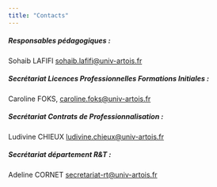 ```yaml
---
title: "Contacts"
---
```


##### Responsables pédagogiques : 
Sohaib LAFIFI sohaib.lafifi@univ-artois.fr  

##### Secrétariat Licences Professionnelles Formations Initiales : 
Caroline FOKS, caroline.foks@univ-artois.fr  

##### Secrétariat Contrats de Professionnalisation : 
Ludivine CHIEUX ludivine.chieux@univ-artois.fr  

##### Secrétariat département R&T : 
Adeline CORNET secretariat-rt@univ-artois.fr  